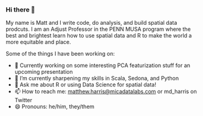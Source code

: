 ### Hi there 👋
My name is Matt and I write code, do analysis, and build spatial data prodcuts. I am an Adjust Professor in the PENN MUSA program where the best and brightest learn how to use spatial data and R to make the world a more equitable and place.

Some of the things I have been working on:

- 🔭 Currently working on some interesting PCA featurization stuff for an upcoming presentation
- 🌱 I’m currently sharpening my skills in Scala, Sedona, and Python
- 💬 Ask me about R or using Data Science for spatial data!
- 📫 How to reach me: matthew.harris@micadatalabs.com or md_harris on Twitter
- 😄 Pronouns: he/him, they/them
<!--- 
⚡ Fun fact: 
-->
